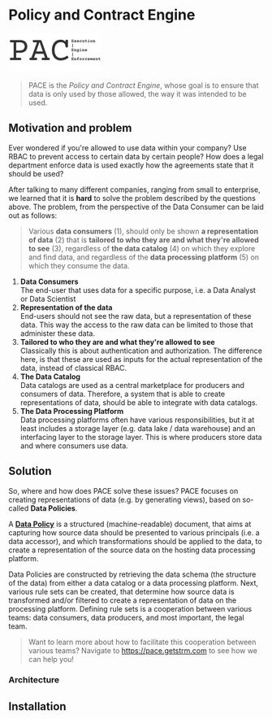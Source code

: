 # Policy and Contract Engine

[//]: # (TODO add shields from shields.io for build status, app version, Maven artifact [if we're going to publish to Sonatype], and Docker Image version)

![pace-logo](./assets/pace-logo.svg)

> PACE is the _Policy and Contract Engine_, whose goal is to ensure that data is only used by those allowed, the way it
was intended to be used.

## Motivation and problem

Ever wondered if you're allowed to use data within your company? Use RBAC to prevent access to certain data by certain
people? How does a legal department enforce data is used exactly how the agreements state that it should be used?

After talking to many different companies, ranging from small to enterprise, we learned that it is **hard** to solve the
problem described by the questions above. The problem, from the perspective of the Data Consumer can be laid out as
follows:

> Various **data consumers** (1), should only be shown **a representation of data** (2) that is **tailored to who they
are and what they're allowed to see** (3), regardless of **the data catalog** (4) on which they explore and find data,
> and regardless of the **data processing platform** (5) on which they consume the data.

1. **Data Consumers**  
   The end-user that uses data for a specific purpose, i.e. a Data Analyst or Data Scientist
2. **Representation of the data**  
   End-users should not see the raw data, but a representation of these data. This way the access to the raw data can be limited to those that administer these data.
3. **Tailored to who they are and what they're allowed to see**  
   Classically this is about authentication and authorization. The difference here, is that these are used as inputs for the actual representation of the data, instead of classical RBAC.
4. **The Data Catalog**  
   Data catalogs are used as a central marketplace for producers and consumers of data. Therefore, a system that is able to create representations of data, should be able to integrate with data catalogs.
5. **The Data Processing Platform**  
   Data processing platforms often have various responsibilities, but it at least includes a storage layer (e.g. data lake / data warehouse) and an interfacing layer to the storage layer. This is where producers store data and where consumers use data.

## Solution

So, where and how does PACE solve these issues? PACE focuses on creating representations of data (e.g. by generating views), based on so-called **Data Policies**.

A [**Data Policy**](protos/getstrm/pace/api/entities/v1alpha/entities.proto) is a structured (machine-readable) document, that aims at capturing how source data should be presented to various principals (i.e. a data accessor), and which transformations should be applied to the data, to create a representation of the source data on the hosting data processing platform.

Data Policies are constructed by retrieving the data schema (the structure of the data) from either a data catalog or a data processing platform. Next, various rule sets can be created, that determine how source data is transformed and/or filtered to create a representation of data on the processing platform.
Defining rule sets is a cooperation between various teams: data consumers, data producers, and most important, the legal team.

> Want to learn more about how to facilitate this cooperation between various teams? Navigate to https://pace.getstrm.com to see how we can help you!

### Architecture
[//]: # (TODO add architecture image here)

## Installation
[//]: # (TODO add installation and setup details here or refer to the docs)


